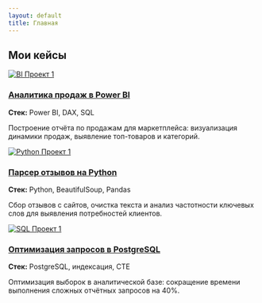 ```yaml
---
layout: default
title: Главная
---
```


<h2>Мои кейсы</h2>

<div class="case-grid">

  <div class="case-card">
    <a href="/cases/bi_project1">
      <img src="/assets/images/bi_project1.png" alt="BI Проект 1">
      <h3>Аналитика продаж в Power BI</h3>
    </a>
    <p><strong>Стек:</strong> Power BI, DAX, SQL</p>
    <p>Построение отчёта по продажам для маркетплейса: визуализация динамики продаж, выявление топ-товаров и категорий.</p>
  </div>

  <div class="case-card">
    <a href="/cases/python_project1">
      <img src="/assets/images/python_project1.png" alt="Python Проект 1">
      <h3>Парсер отзывов на Python</h3>
    </a>
    <p><strong>Стек:</strong> Python, BeautifulSoup, Pandas</p>
    <p>Сбор отзывов с сайтов, очистка текста и анализ частотности ключевых слов для выявления потребностей клиентов.</p>
  </div>

  <div class="case-card">
    <a href="/cases/sql_project1">
      <img src="/assets/images/sql_project1.png" alt="SQL Проект 1">
      <h3>Оптимизация запросов в PostgreSQL</h3>
    </a>
    <p><strong>Стек:</strong> PostgreSQL, индексация, CTE</p>
    <p>Оптимизация выборок в аналитической базе: сокращение времени выполнения сложных отчётных запросов на 40%.</p>
  </div>

</div>